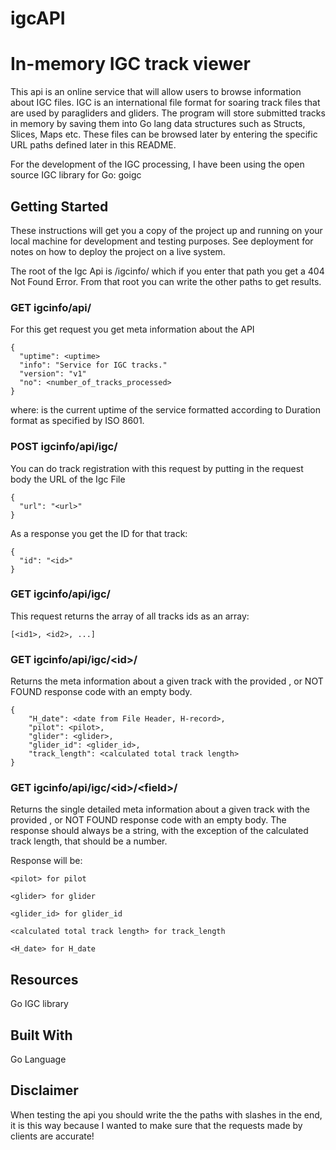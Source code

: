 # igcAPI

# In-memory IGC track viewer
 
This api is an online service that will allow users to browse information about IGC files.
IGC is an international file format for soaring track files that are used by paragliders and gliders.
The program will store submitted tracks in memory by saving them into Go lang data structures such as Structs, Slices, Maps etc.
These files can be browsed later by entering the specific URL paths defined later in this README.
 
For the development of the IGC processing, I have been using the open source IGC library for Go: goigc
 
 
 
## Getting Started
 
These instructions will get you a copy of the project up and running on your local machine for development and testing purposes. See deployment for notes on how to deploy the project on a live system.
 
The root of the Igc Api is /igcinfo/ which if you enter that path you get a 404 Not Found Error. From that root you can write the other paths to get results.
 
 
### GET igcinfo/api/
 
For this get request you get meta information about the API
 
    {
      "uptime": <uptime>
      "info": "Service for IGC tracks."
      "version": "v1"
      "no": <number_of_tracks_processed>
    }
 
where: <uptime> is the current uptime of the service formatted according to Duration format as specified by ISO 8601.
 
 
### POST igcinfo/api/igc/
 
You can do track registration with this request by putting in the request body the URL of the Igc File
 
    {
      "url": "<url>"
    }
 
 
As a response you get the ID for that track:
 
    {
      "id": "<id>"
    }
 
 
 
### GET igcinfo/api/igc/
 
This request returns the array of all tracks ids as an array:
   
    [<id1>, <id2>, ...]
       
 
 
### GET igcinfo/api/igc/\<id\>/
 
Returns the meta information about a given track with the provided <id>, or NOT FOUND response code with an empty body.
   
    {
        "H_date": <date from File Header, H-record>,
        "pilot": <pilot>,
        "glider": <glider>,
        "glider_id": <glider_id>,
        "track_length": <calculated total track length>
    }
 
 
### GET igcinfo/api/igc/\<id\>/\<field\>/
 
Returns the single detailed meta information about a given track with the provided <id>, or NOT FOUND response code with an empty body. The response should always be a string, with the exception of the calculated track length, that should be a number.
 
Response will be:
 
    <pilot> for pilot
   
    <glider> for glider
   
    <glider_id> for glider_id
   
    <calculated total track length> for track_length
   
    <H_date> for H_date
   
 
 
## Resources
 
Go IGC library
 
 
## Built With
 
Go Language

## Disclaimer

When testing the api you should write the the paths with slashes in the end, it is this way because I wanted to make sure that the requests made by clients are accurate!